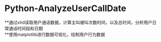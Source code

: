 # Python-AnalyzeUserCallDate
**通过xlrd读取用户通话数据，计算主叫被叫次数时间，以及总时间，分析用户日常通话时间段和日期   
**使用matplotlib进行数据可视化，绘制用户行为数据
